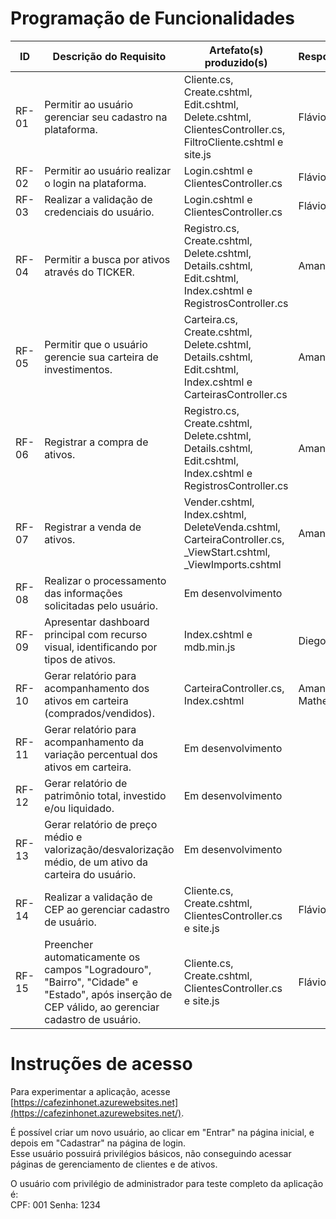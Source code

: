# Programação de Funcionalidades

|ID    | Descrição do Requisito  | Artefato(s) produzido(s) | Responsável(eis) |
|------|-----------------------------------------|----|----|
|RF-01| Permitir ao usuário gerenciar seu cadastro na plataforma. | Cliente.cs, Create.cshtml, Edit.cshtml, Delete.cshtml, ClientesController.cs, FiltroCliente.cshtml e site.js| Flávio / Ronald|
|RF-02| Permitir ao usuário realizar o login na plataforma. | Login.cshtml e ClientesController.cs |Flávio / Ronald|
|RF-03| Realizar a validação de credenciais do usuário. | Login.cshtml e ClientesController.cs |Flávio / Ronald|
|RF-04| Permitir a busca por ativos através do TICKER. |  Registro.cs,  Create.cshtml, Delete.cshtml, Details.cshtml, Edit.cshtml, Index.cshtml e RegistrosController.cs | Amanda|
|RF-05| Permitir que o usuário gerencie sua carteira de investimentos. | Carteira.cs, Create.cshtml, Delete.cshtml, Details.cshtml, Edit.cshtml, Index.cshtml e CarteirasController.cs|Amanda|
|RF-06| Registrar a compra de ativos. | Registro.cs,  Create.cshtml, Delete.cshtml, Details.cshtml, Edit.cshtml, Index.cshtml e RegistrosController.cs|Amanda|
|RF-07| Registrar a venda de ativos. | Vender.cshtml, Index.cshtml, DeleteVenda.cshtml, CarteiraController.cs, _ViewStart.cshtml, _ViewImports.cshtml |Amanda / Flávio|
|RF-08| Realizar o processamento das informações solicitadas pelo usuário. | Em desenvolvimento |  |
|RF-09| Apresentar dashboard principal com recurso visual, identificando por tipos de ativos. | Index.cshtml e mdb.min.js |Diego / Pedro|
|RF-10| Gerar relatório para acompanhamento dos ativos em carteira (comprados/vendidos). | CarteiraController.cs, Index.cshtml | Amanda / Lucas / Matheus |
|RF-11| Gerar relatório para acompanhamento da variação percentual dos ativos em carteira. | Em desenvolvimento |  |
|RF-12| Gerar relatório de patrimônio total, investido e/ou liquidado. | Em desenvolvimento |  |
|RF-13| Gerar relatório de preço médio e valorização/desvalorização médio, de um ativo da carteira do usuário. | Em desenvolvimento |  |
|RF-14| Realizar a validação de CEP ao gerenciar cadastro de usuário. | Cliente.cs, Create.cshtml, ClientesController.cs e site.js | Flávio |
|RF-15| Preencher automaticamente os campos "Logradouro", "Bairro", "Cidade" e "Estado", após inserção de CEP válido, ao gerenciar cadastro de usuário. | Cliente.cs, Create.cshtml, ClientesController.cs e site.js | Flávio |

# Instruções de acesso

Para experimentar a aplicação, acesse [https://cafezinhonet.azurewebsites.net](https://cafezinhonet.azurewebsites.net/).  

É possível criar um novo usuário, ao clicar em "Entrar" na página inicial, e depois em "Cadastrar" na página de login.  
Esse usuário possuirá privilégios básicos, não conseguindo acessar páginas de gerenciamento de clientes e de ativos.  

O usuário com privilégio de administrador para teste completo da aplicação é:  
CPF: 001
Senha: 1234